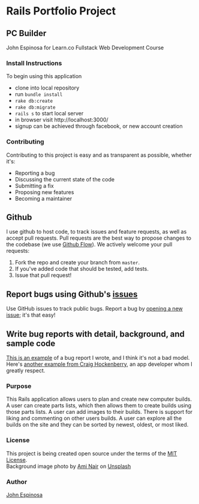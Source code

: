 # Rails Portfolio Project
## PC Builder

  John Espinosa for Learn.co Fullstack Web Development Course


### Install Instructions
  To begin using this application
  - clone into local repository
  - run `bundle install`
  - `rake db:create`
  - `rake db:migrate`
  - `rails s` to start local server
  - in browser visit http://localhost:3000/
  - signup can be achieved through facebook, or new account creation

### Contributing
  Contributing to this project is easy and as transparent as possible, whether it's:

- Reporting a bug
- Discussing the current state of the code
- Submitting a fix
- Proposing new features
- Becoming a maintainer

## Github
  I use github to host code, to track issues and feature requests, as well as accept pull requests.
  Pull requests are the best way to propose changes to the codebase (we use [Github Flow](https://guides.github.com/introduction/flow/index.html)). We actively welcome your pull requests:

1. Fork the repo and create your branch from `master`.
2. If you've added code that should be tested, add tests.
3. Issue that pull request!

## Report bugs using Github's [issues](https://github.com/briandk/transcriptase-atom/issues)
  Use GitHub issues to track public bugs. Report a bug by [opening a new issue](); it's that easy!

## Write bug reports with detail, background, and sample code
[This is an example](http://stackoverflow.com/q/12488905/180626) of a bug report I wrote, and I think it's not a bad model. Here's [another example from Craig Hockenberry](http://www.openradar.me/11905408), an app developer whom I greatly respect.

### Purpose
  This Rails application allows users to plan and create new computer builds. A user can create parts lists, which then allows them to create builds using those parts lists. A user can add images to their builds. There is support for liking and commenting on other users builds. A user can explore all the builds on the site and they can be sorted by newest, oldest, or most liked. 

### License
  This project is being created open source under the terms of the [MIT License](http://opensource.org/licenses/MIT).  
  Background image photo by [Ami Nair](https://unsplash.com/@a_myth) on [Unsplash](https://unsplash.com)

### Author
  [John Espinosa](http://johnfelixespinosa.github.io/)
